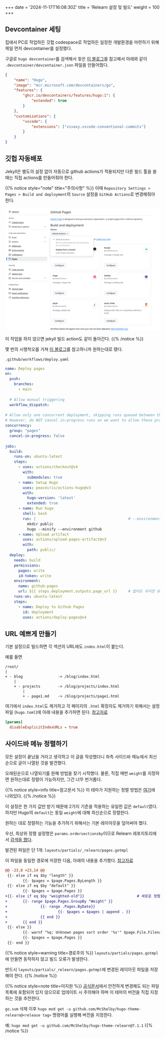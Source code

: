 +++
date = '2024-11-17T16:08:30Z'
title = 'Relearn 설정 및 빌드'
weight = 100
+++

## Devcontainer 세팅

집에서 PC로 작업하든 깃헙 codespace로 작업하든 일정한 개발환경을 마련하기 위해 제일 먼저 devcontainer를 설정했다.

구글로 `hugo devcontainer`를 검색해서 찾은 [이 블로그](https://blog.ddavo.me/posts/tutorials/hugo-codespace/)를 참고해서 아래와 같이 `.devcontainer/devcontainer.json` 파일을 만들어줬다.

```json
{
    "name": "Hugo",
    "image": "mcr.microsoft.com/devcontainers/go",
    "features": {
        "ghcr.io/devcontainers/features/hugo:1": {
            "extended": true
        }
    },
    "customizations": {
        "vscode": {
            "extensions": ["vivaxy.vscode-conventional-commits"]
        }
    }
}
```
## 깃헙 자동배포

Jekyll은 별도의 설정 없이 자동으로 github actions가 적용되지만 다른 빌드 툴을 쓸 때는 직접 actions를 만들어줘야 한다.

{{% notice style="note" title="주의사항" %}}
이때 `Repository Settings > Pages > Build and deployment`의 `Source` 설정을 `GitHub Actions`로 변경해줘야 한다.

![gh-pages setting](./gh-pages.png)

이 작업을 하지 않으면 jekyll 빌드 action도 같이 돌아간다.
{{% /notice %}}

몇 번의 시행착오를 거쳐 [이 블로그](https://lunarwatcher.github.io/posts/2023/08/29/hugo-on-github-pages-the-modern-alternative-for-deploying-non-jekyll-pages-to-github-pages.html)를 참고하니까 원하는대로 됐다.

`.github/workflows/deploy.yaml`
```yaml
name: Deploy pages
on:
  push:
    branches:
      - main

  # Allow manual triggering
  workflow_dispatch:

# Allow only one concurrent deployment, skipping runs queued between the run in-progress and latest queued.
# However, do NOT cancel in-progress runs as we want to allow these production deployments to complete.
concurrency:
  group: "pages"
  cancel-in-progress: false

jobs:
  build:
    runs-on: ubuntu-latest
    steps:
      - uses: actions/checkout@v4
        with:
          submodules: true
      - name: Setup Hugo
        uses: peaceiris/actions-hugo@v3
        with:
          hugo-version: 'latest'
          extended: true
      - name: Run hugo
        shell: bash
        run: |                                          # --environment 옵션이 필요한지는 모르겠다
          mkdir public
          hugo --minify --environment github
      - name: Upload artifact
        uses: actions/upload-pages-artifact@v3
        with:
          path: public/
  deploy:
    needs: build
    permissions:
      pages: write
      id-token: write
    environment:
      name: github-pages
      url: ${{ steps.deployment.outputs.page_url }}     # 없어도 되지만 deployment 탭에서 링크가 표시되지 않는다
    runs-on: ubuntu-latest
    steps:
      - name: Deploy to Github Pages
        id: deployment
        uses: actions/deploy-pages@v4
```

## URL 예쁘게 만들기

기본 설정으로 빌드하면 각 섹션의 URL에도 `index.html`이 붙는다.

예를 들면

```
/root/
|
+ - blog                -> /blog/index.html
    |
    + - projects        -> /blog/projects/index.html
        |
        + - page1.md    -> /blog/projects/page1.html
```

여기에서 `index.html`도 제거하고 각 페이지의 `.html` 확장자도 제거하기 위해서는 설정 파일 (`hugo.toml`)에 아래 내용을 추가하면 된다.
[참고자료](https://mcshelby.github.io/hugo-theme-relearn/configuration/content/linking/index.html)

```toml
[params]
  disableExplicitIndexURLs = true
```

## 사이드바 메뉴 정렬하기

모든 설정이 끝났을 거라고 생각하고 이 글을 작성했더니 좌측 사이드바 메뉴에서 최신순으로 글이 나열된 것을 발견했다.

오래된순으로 나열되기를 원해 방법을 찾기 시작했다. 물론, 직접 매번 `weight`를 지정하면 원하는대로 정렬이 가능하지만, 그건 너무 번거롭다.

{{% notice style=info title=참고문서 %}}
이 테마가 지원하는 정렬 방법은 [여기](https://mcshelby.github.io/hugo-theme-relearn/configuration/sidebar/menus/index.html#ordering-menu-entries)에 나와있다.
{{% /notice %}}

이 설정은 한 가지 값만 받기 때문에 2가지 기준을 적용하는 유일한 값은 `default`였다. 하지만 Hugo의 `default`는 동일 `weight`에 대해 최신순으로 정렬한다.

원하는 대로 정렬하는 기능을 추가하기 위해서는 기본 레이아웃을 덮어써야 했다.

우선, 최상위 정렬 설정명은 `params.ordersectionsby`이므로 Relearn 레포지토리에서 [검색을 했다](https://github.com/search?q=repo%3AMcShelby%2Fhugo-theme-relearn%20params.ordersectionsby&type=code).

발견된 파일은 단 1개: `layouts/partials/_relearn/pages.gotmpl`

이 파일을 동일한 경로에 저장한 다음, 아래의 내용을 추가했다.
[참고자료](https://discourse.gohugo.io/t/sort-posts-by-weight-then-by-title/44937/2)

```diff
@@ -23,8 +23,14 @@
 {{- else if eq $by "length" }}
        {{- $pages = $page.Pages.ByLength }}
 {{- else if eq $by "default" }}
        {{- $pages = $page.Pages }}
+{{- else if eq $by "weighted-old"}}                        # 새로운 정렬 옵션명: "weighted-old"
+       {{- range $page.Pages.GroupBy "Weight" }}
+               {{- range .Pages.ByDate}}
+                       {{- $pages = $pages | append . }}
+               {{ end }}
+       {{ end }}
 {{- else }}
        {{- warnf "%q: Unknown pages sort order '%s'" $page.File.Filename }}
        {{- $pages = $page.Pages }}
 {{- end }}
```

{{% notice style=warning title=경로주의 %}}
`layouts/partials/pages.gotmpl`에 만들면 동작하지 않고 빌드 오류가 발생한다.

반드시 `layouts/partials/_relearn/pages.gotmpl`에 변경된 레이아웃 파일을 저장해야 한다.
{{% /notice %}}

{{% notice style=note title=미지원 %}}
[공식문서](https://mcshelby.github.io/hugo-theme-relearn/configuration/customization/partials/index.html)에서 안전하게 변경해도 되는 파일 목록에 포함되어 있지 않으므로 업데이트 시 주의해야 하며
이 테마의 버전을 직접 지정하는 것을 추천한다.

`go.sum` 삭제 이후 `hugo mod get -u github.com/McShelby/hugo-theme-relearn@<release tag>` 명령어를 실행해 버전을 지정한다.

예: `hugo mod get -u github.com/McShelby/hugo-theme-relearn@7.1.1`
{{% /notice %}}
